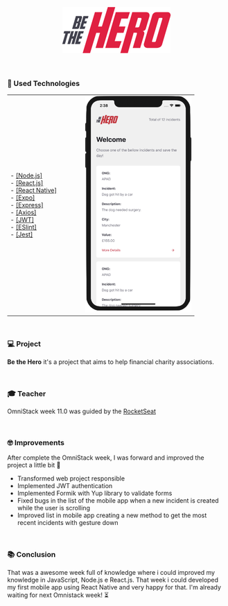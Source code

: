 <div align="center">
  <img src="./web/src/assets/logo.svg" width="250px" /><br>
</div>

<br>
<br>

### :rocket: Used Technologies 
<table  style="border:0;width:100%">
 <tr>
    <td  style="width:40%;text-align:left;border:0;">
      - <a href="https://nodejs.org">[Node.js]</a></br>
      - <a href="https://reactjs.org">[React.js]</a></br>
      - <a href="https://reactnative.dev">[React Native]</a></br>
      - <a href="https://expo.io/">[Expo]</a></br>
      - <a href="https://expressjs.com">[Express]</a></br>
      - <a href="https://www.npmjs.com/package/axios">[Axios]</a></br>
      - <a href="https://jwt.io">[JWT]</a></br>
      - <a href="https://www.npmjs.com/package/eslint">[ESlint]</a></br>
      - <a href="https://www.npmjs.com/package/jest">[Jest]</a></br>
    </td>
    <td style="text-align:center;border:0;">
      <img src="./mobile/assets/preview.png" height="500px" /><br>
    </td>
 </tr>
</table>



<br>

### :computer: Project

<b>Be the Hero</b> it's a project that aims to help financial charity associations.

<br>

### :mortar_board: Teacher

OmniStack week 11.0 was guided by the [RocketSeat](https://github.com/Rocketseat)

<br>

### :nerd_face: Improvements

After complete the OmniStack week, I was forward and improved the project a little bit :muscle:

 - Transformed web project responsible
 - Implemented JWT authentication
 - Implemented Formik with Yup library to validate forms
 - Fixed bugs in the list of the mobile app when a new incident is created while the user is scrolling
 - Improved list in mobile app creating a new method to get the most recent incidents with gesture down

<br>

### :books: Conclusion

That was a awesome week full of knowledge where i could improved my knowledge in JavaScript, Node.js e React.js.
That week i could developed my first mobile app using React Native and very happy for that.
I'm already waiting for next Omnistack week! :hourglass_flowing_sand:

<br>
